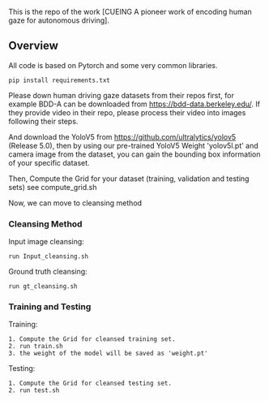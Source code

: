 This is the repo of the work [CUEING A pioneer work of encoding human gaze for autonomous driving].

## Overview
All code is based on Pytorch and some very common libraries.
    
    pip install requirements.txt

Please down human driving gaze datasets from their repos first, for example BDD-A can be downloaded from  https://bdd-data.berkeley.edu/. If they provide video in their repo, please process their video into images following their steps.


And download the YoloV5 from  https://github.com/ultralytics/yolov5 (Release 5.0), then by using our pre-trained YoloV5 Weight 'yolov5l.pt' and camera image from the dataset,  you can gain the bounding box information of your specific dataset.

Then, Compute the Grid for your dataset (training, validation and testing sets) see compute_grid.sh

Now, we can move to cleansing method
### Cleansing Method
Input image cleansing:

    run Input_cleansing.sh

Ground truth cleansing:

    run gt_cleansing.sh


### Training and Testing
Training:
    
    1. Compute the Grid for cleansed training set.
    2. run train.sh
    3. the weight of the model will be saved as 'weight.pt'

Testing:
    
    1. Compute the Grid for cleansed testing set.
    2. run test.sh





